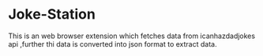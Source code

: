 # Joke-Station
This is an web browser extension which fetches data from icanhazdadjokes api ,further thi data is converted into json format to extract data.
